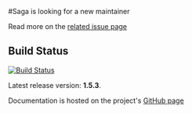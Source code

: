 #Saga is looking for a new maintainer

Read more on the [related issue page](https://github.com/timurstrekalov/saga/issues/122)

## Build Status
[![Build Status](https://secure.travis-ci.org/timurstrekalov/saga.png?branch=master)](http://travis-ci.org/timurstrekalov/saga)

Latest release version: **1.5.3**. 

Documentation is hosted on the project's [GitHub page](http://timurstrekalov.github.com/saga/)
